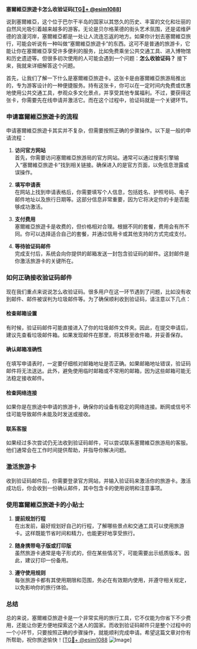 **塞爾維亞旅遊卡怎么收验证码[[TG💪+ @esim1088](https://t.me/s/esim1088)]**

说到塞爾維亞，这个位于巴尔干半岛的国家以其悠久的历史、丰富的文化和壮丽的自然风光吸引着越来越多的游客。无论是贝尔格莱德的街头艺术氛围，还是诺维萨德的浪漫河岸，塞爾維亞都是一处让人流连忘返的地方。如果你计划去塞爾維亞旅行，可能会听说有一种叫做“塞爾維亞旅遊卡”的东西。这可不是普通的旅游卡，它能让你在塞爾維亞享受许多便利的服务，比如免费乘坐公共交通工具、进入博物馆和历史遗迹等。但很多初次使用的人可能会遇到一个问题：**怎么收验证码？** 接下来，我就来详细解答这个问题。

首先，让我们了解一下什么是塞爾維亞旅遊卡。这张卡是由塞爾維亞旅游局推出的，专为游客设计的一种便捷服务。持有这张卡，你可以在一定时间内免费或优惠地使用公共交通工具，参观众多文化景点，并享受其他专属福利。不过，要获得这张卡，你需要先在线申请并激活它。而在这个过程中，验证码就是一个关键环节。

### **申请塞爾維亞旅遊卡的流程**

申请塞爾維亞旅遊卡其实并不复杂，但需要按照正确的步骤操作。以下是一般的申请流程：

1. **访问官方网站**  
   首先，你需要访问塞爾維亞旅游局的官方网站。通常可以通过搜索引擎输入“塞爾維亞旅遊卡”找到相关链接。确保进入的是官方页面，以免信息泄露或误操作。

2. **填写申请表**  
   在网站上找到申请表格后，你需要填写个人信息，包括姓名、护照号码、电子邮件地址以及旅行日期等。这部分信息非常重要，因为它将决定你的卡是否能够成功激活。

3. **支付费用**  
   塞爾維亞旅遊卡是收费的，但价格相对合理。根据不同的套餐，费用会有所不同。你可以选择适合自己的套餐，并通过信用卡或其他支持的方式完成支付。

4. **等待验证码邮件**  
   完成支付后，系统会向你提供的邮箱发送一封包含验证码的邮件。这封邮件是你激活旅游卡的关键所在。

### **如何正确接收验证码邮件**

现在我们重点来说说怎么收验证码。很多用户在这一环节遇到了问题，比如没有收到邮件、邮件被误判为垃圾邮件等。为了确保顺利收到验证码，请注意以下几点：

#### **检查邮箱设置**
有时候，验证码邮件可能直接进入了你的垃圾邮件文件夹。因此，在提交申请后，建议先查看垃圾邮件箱。如果发现邮件在那里，将其移至收件箱，并妥善保存。

#### **确认邮箱准确性**
在填写申请表时，一定要仔细核对邮箱地址是否正确。如果邮箱地址错误，验证码邮件将无法送达。此外，避免使用临时邮箱或不常用的邮箱，因为这些邮箱可能无法稳定接收邮件。

#### **检查网络连接**
如果你是在旅途中申请的旅游卡，确保你的设备有稳定的网络连接。断网或信号不佳可能导致邮件未能及时发送或接收。

#### **联系客服**
如果经过多次尝试仍无法收到验证码邮件，可以尝试联系塞爾維亞旅游局的客服。他们通常会在工作时间提供帮助，并指导你解决问题。

### **激活旅游卡**

收到验证码邮件后，你需要登录官方网站，并输入验证码来激活你的旅游卡。激活成功后，你会收到一份确认邮件，其中包含卡的使用说明和注意事项。

### **使用塞爾維亞旅遊卡的小贴士**

1. **提前规划行程**  
   在出发前，最好规划好自己的行程，了解哪些景点和交通工具可以使用旅游卡。这样既能节省时间和精力，也能更好地享受旅行。

2. **随身携带电子版或打印版**  
   虽然旅游卡通常是电子形式的，但在某些情况下，可能需要出示纸质版本。因此，建议打印一份备用。

3. **遵守使用规则**  
   每张旅游卡都有其使用期限和范围，务必在有效期内使用，并遵守相关规定，以免影响你的旅行体验。

### **总结**

总的来说，塞爾維亞旅遊卡是一个非常实用的旅行工具，它不仅能为你省下不少费用，还能让你更方便地探索这个迷人的国家。而收到验证码邮件只是整个过程中的一个小环节，只要按照正确的步骤操作，就能顺利完成申请。希望这篇文章对你有所帮助，祝你旅途愉快！[[TG💪+ @esim1088](https://t.me/s/esim1088) ![Image](https://i.postimg.cc/4NQfJmqS/Snipaste-2025-05-13-00-14-12.png)]